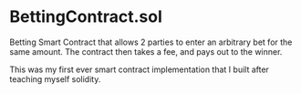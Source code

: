 # BettingContract.sol
Betting Smart Contract that allows 2 parties to enter an arbitrary bet for the same amount. The contract then takes a fee, and pays out to the winner. 

This was my first ever smart contract implementation that I built after teaching myself solidity.
